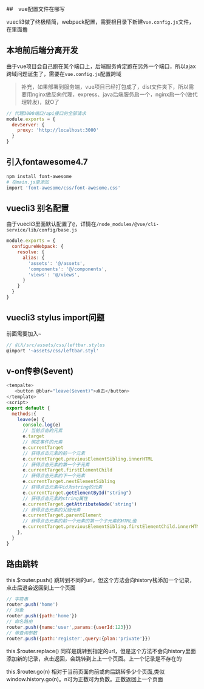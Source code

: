 ##　vue配置文件在哪写

vuecli3做了终极精简，webpack配置，需要根目录下新建`vue.config.js`文件，在里面撸

## 本地前后端分离开发

由于vue项目会自己跑在某个端口上，后端服务肯定跑在另外一个端口，所以ajax跨域问题诞生了，需要在`vue.config.js`配置跨域

> 补充，如果部署到服务端，vue项目已经打包成了，dist文件夹下，所以需要用nginx做反向代理，express、java后端服务启一个，nginx启一个(做代理转发)，就O了

```javascript
// 代理3000端口/api接口的全部请求
module.exports = {
  devServer: {
    proxy: 'http://localhost:3000'
  }
}
```

## 引入fontawesome4.7

```bash
npm install font-awesome
# 在main.js里添加
import 'font-awesome/css/font-awesome.css'
```

## vuecli3 别名配置

由于vuecli3里面默认配置了`@`，详情在`/node_modules/@vue/cli-service/lib/config/base.js`

```javascript
module.exports = {
  configureWebpack: {
    resolve: {
      alias: {
        'assets': '@/assets',
        'components': '@/components',
        'views': '@/views',
      }
    }
  }
}
```

## vuecli3 stylus import问题

前面需要加入`~`

```javascript
// 引入/src/assets/css/leftbar.stylus
@import '~assets/css/leftbar.styl'
```

## v-on传参($event)
```javascript
<tempalte>
   <button @blur="leave($event)">点击</button>
</template>
<script>
export default {
  methods:{
    leave(e) {
      console.log(e)
      // 当前点击的元素
      e.target
      // 绑定事件的元素
      e.currentTarget
      // 获得点击元素的前一个元素
      e.currentTarget.previousElementSibling.innerHTML
      // 获得点击元素的第一个子元素
      e.currentTarget.firstElementChild
      // 获得点击元素的下一个元素
      e.currentTarget.nextElementSibling
      // 获得点击元素中id为string的元素
      e.currentTarget.getElementById("string")
      // 获得点击元素的string属性
      e.currentTarget.getAttributeNode('string')
      // 获得点击元素的父级元素
      e.currentTarget.parentElement
      // 获得点击元素的前一个元素的第一个子元素的HTML值
      e.currentTarget.previousElementSibling.firstElementChild.innerHTML
    },
  }
}
```

## 路由跳转

this.$router.push()
跳转到不同的url，但这个方法会向history栈添加一个记录，点击后退会返回到上一个页面
```javascript
// 字符串
router.push('home')
// 对象
router.push({path:'home'})
// 命名路由
router.push({name:'user',params:{userId:123}})
// 带查询参数
router.push({path:'register',query:{plan:'private'}})
```

this.$router.replace()
同样是跳转到指定的url，但是这个方法不会向history里面添加新的记录，点击返回，会跳转到上上一个页面。上一个记录是不存在的

this.$router.go(n)
相对于当前页面向前或向后跳转多少个页面,类似 window.history.go(n)。n可为正数可为负数。正数返回上一个页面